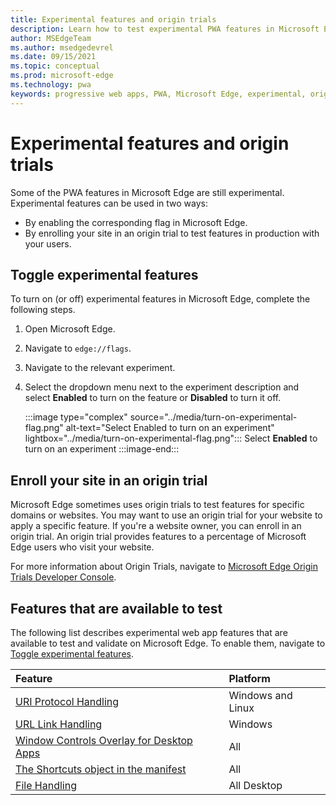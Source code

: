 ```yaml
---
title: Experimental features and origin trials
description: Learn how to test experimental PWA features in Microsoft Edge and enroll your site in origin trials to use these features in production with your users.
author: MSEdgeTeam
ms.author: msedgedevrel
ms.date: 09/15/2021
ms.topic: conceptual
ms.prod: microsoft-edge
ms.technology: pwa
keywords: progressive web apps, PWA, Microsoft Edge, experimental, origin trials
---
```

# Experimental features and origin trials

Some of the PWA features in Microsoft Edge are still experimental. Experimental features can be used in two ways:

*   By enabling the corresponding flag in Microsoft Edge.
*   By enrolling your site in an origin trial to test features in production with your users.


<!-- ====================================================================== -->
## Toggle experimental features

To turn on \(or off\) experimental features in Microsoft Edge, complete the following steps.

1.  Open Microsoft Edge.
1.  Navigate to `edge://flags`.
1.  Navigate to the relevant experiment.
1.  Select the dropdown menu next to the experiment description and select **Enabled** to turn on the feature or **Disabled** to turn it off.

    :::image type="complex" source="../media/turn-on-experimental-flag.png" alt-text="Select Enabled to turn on an experiment" lightbox="../media/turn-on-experimental-flag.png":::
       Select **Enabled** to turn on an experiment
    :::image-end:::


<!-- ====================================================================== -->
## Enroll your site in an origin trial

Microsoft Edge sometimes uses origin trials to test features for specific domains or websites. You may want to use an origin trial for your website to apply a specific feature. If you're a website owner, you can enroll in an origin trial. An origin trial provides features to a percentage of Microsoft Edge users who visit your website.

For more information about Origin Trials, navigate to [Microsoft Edge Origin Trials Developer Console][MicrosoftDeveloperMicrosoftEdgeOriginTrials].


<!-- ====================================================================== -->
## Features that are available to test

The following list describes experimental web app features that are available to test and validate on Microsoft Edge. To enable them, navigate to [Toggle experimental features](#toggle-experimental-features).

| Feature | Platform |
|:--- |:--- |
| [URI Protocol Handling][FeatureProtocolHandling] | Windows and Linux |
| [URL Link Handling][FeatureUrlHandling] | Windows |
| [Window Controls Overlay for Desktop Apps][FeatureWindowControlsOverlay] | All |
| [The Shortcuts object in the manifest][FeatureShortcuts] | All |
| [File Handling][FeatureFileHandling] | All Desktop |

<!-- Links -->

[MicrosoftDeveloperMicrosoftEdgeOriginTrials]: https://developer.microsoft.com/microsoft-edge/origin-trials "Origin Trials | Microsoft Edge Developer"
[FeatureWindowControlsOverlay]: ./window-controls-overlay.md "Display content in the title bar | Microsoft Docs"
[FeatureUrlHandling]: ./handle-urls.md "Handle URLs in Progressive Web Apps | Microsoft Docs"
[FeatureProtocolHandling]: ./handle-protocols.md "Handle protocols in Progressive Web Apps | Microsoft Docs"
[FeatureShortcuts]: ./shortcuts.md "Define app shortcuts | Microsoft Docs"
[FeatureFileHandling]: ./handle-files.md "Handle files in Progressive Web Apps | Microsoft Docs"
